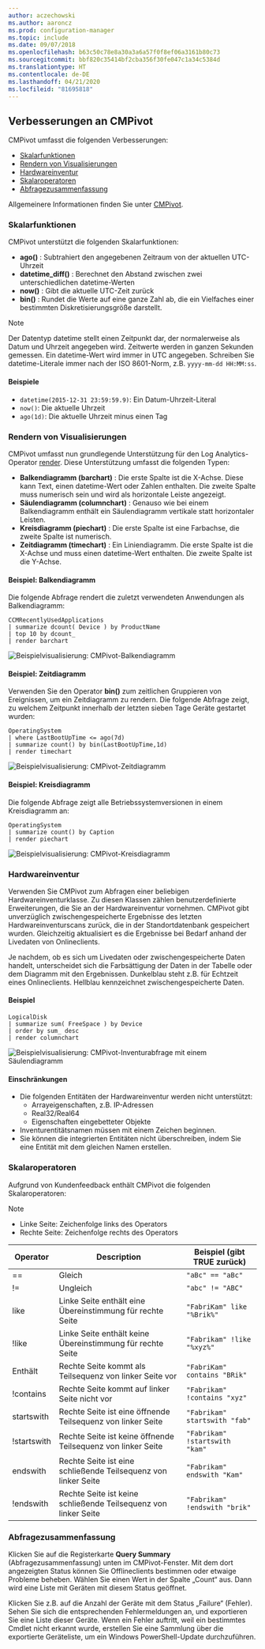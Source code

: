 ```yaml
---
author: aczechowski
ms.author: aaroncz
ms.prod: configuration-manager
ms.topic: include
ms.date: 09/07/2018
ms.openlocfilehash: b63c50c78e8a30a3a6a57f0f8ef06a3161b80c73
ms.sourcegitcommit: bbf820c35414bf2cba356f30fe047c1a34c5384d
ms.translationtype: HT
ms.contentlocale: de-DE
ms.lasthandoff: 04/21/2020
ms.locfileid: "81695818"
---
```

## <a name="improvements-to-cmpivot"></a><a name="bkmk_cmpivot"></a> Verbesserungen an CMPivot
<!--1359068-->

CMPivot umfasst die folgenden Verbesserungen:  
- [Skalarfunktionen](#bkmk_cmpivot-functions)  
- [Rendern von Visualisierungen](#bkmk_cmpivot-charts)  
- [Hardwareinventur](#bkmk_cmpivot-hinv)  
- [Skalaroperatoren](#bkmk_cmpivot-operators)  
- [Abfragezusammenfassung](#bkmk_cmpivot-summary)  

Allgemeinere Informationen finden Sie unter [CMPivot](../../servers/manage/cmpivot.md).


### <a name="scalar-functions"></a><a name="bkmk_cmpivot-functions"></a> Skalarfunktionen
CMPivot unterstützt die folgenden Skalarfunktionen:
- **ago()** : Subtrahiert den angegebenen Zeitraum von der aktuellen UTC-Uhrzeit  
- **datetime_diff()** : Berechnet den Abstand zwischen zwei unterschiedlichen datetime-Werten  
- **now()** : Gibt die aktuelle UTC-Zeit zurück  
- **bin()** : Rundet die Werte auf eine ganze Zahl ab, die ein Vielfaches einer bestimmten Diskretisierungsgröße darstellt.  

> [!Note]  
> Der Datentyp datetime stellt einen Zeitpunkt dar, der normalerweise als Datum und Uhrzeit angegeben wird. Zeitwerte werden in ganzen Sekunden gemessen. Ein datetime-Wert wird immer in UTC angegeben. Schreiben Sie datetime-Literale immer nach der ISO 8601-Norm, z.B. `yyyy-mm-dd HH:MM:ss`.  

#### <a name="examples"></a>Beispiele
- `datetime(2015-12-31 23:59:59.9)`: Ein Datum-Uhrzeit-Literal   
- `now()`: Die aktuelle Uhrzeit  
- `ago(1d)`: Die aktuelle Uhrzeit minus einen Tag  


### <a name="rendering-visualizations"></a><a name="bkmk_cmpivot-charts"></a> Rendern von Visualisierungen

CMPivot umfasst nun grundlegende Unterstützung für den Log Analytics-Operator [render](https://docs.microsoft.com/azure/kusto/query/renderoperator). Diese Unterstützung umfasst die folgenden Typen:  
- **Balkendiagramm (barchart)** : Die erste Spalte ist die X-Achse. Diese kann Text, einen datetime-Wert oder Zahlen enthalten. Die zweite Spalte muss numerisch sein und wird als horizontale Leiste angezeigt.  
- **Säulendiagramm (columnchart)** : Genauso wie bei einem Balkendiagramm enthält ein Säulendiagramm vertikale statt horizontaler Leisten.  
- **Kreisdiagramm (piechart)** : Die erste Spalte ist eine Farbachse, die zweite Spalte ist numerisch.  
- **Zeitdiagramm (timechart)** : Ein Liniendiagramm. Die erste Spalte ist die X-Achse und muss einen datetime-Wert enthalten. Die zweite Spalte ist die Y-Achse.  

#### <a name="example-bar-chart"></a>Beispiel: Balkendiagramm
Die folgende Abfrage rendert die zuletzt verwendeten Anwendungen als Balkendiagramm:

``` Kusto
CCMRecentlyUsedApplications
| summarize dcount( Device ) by ProductName
| top 10 by dcount_
| render barchart
```

![Beispielvisualisierung: CMPivot-Balkendiagramm](../media/1359068-cmpivot-barchart.png)

#### <a name="example-time-chart"></a>Beispiel: Zeitdiagramm
Verwenden Sie den Operator **bin()** zum zeitlichen Gruppieren von Ereignissen, um ein Zeitdiagramm zu rendern. Die folgende Abfrage zeigt, zu welchem Zeitpunkt innerhalb der letzten sieben Tage Geräte gestartet wurden:

``` Kusto
OperatingSystem
| where LastBootUpTime <= ago(7d)
| summarize count() by bin(LastBootUpTime,1d)
| render timechart
```

![Beispielvisualisierung: CMPivot-Zeitdiagramm](../media/1359068-cmpivot-timechart.png)

#### <a name="example-pie-chart"></a>Beispiel: Kreisdiagramm
Die folgende Abfrage zeigt alle Betriebssystemversionen in einem Kreisdiagramm an:

``` Kusto
OperatingSystem
| summarize count() by Caption
| render piechart
```

![Beispielvisualisierung: CMPivot-Kreisdiagramm](../media/1359068-cmpivot-piechart.png)


### <a name="hardware-inventory"></a><a name="bkmk_cmpivot-hinv"></a> Hardwareinventur
Verwenden Sie CMPivot zum Abfragen einer beliebigen Hardwareinventurklasse. Zu diesen Klassen zählen benutzerdefinierte Erweiterungen, die Sie an der Hardwareinventur vornehmen. CMPivot gibt unverzüglich zwischengespeicherte Ergebnisse des letzten Hardwareinventurscans zurück, die in der Standortdatenbank gespeichert wurden. Gleichzeitig aktualisiert es die Ergebnisse bei Bedarf anhand der Livedaten von Onlineclients.

Je nachdem, ob es sich um Livedaten oder zwischengespeicherte Daten handelt, unterscheidet sich die Farbsättigung der Daten in der Tabelle oder dem Diagramm mit den Ergebnissen. Dunkelblau steht z.B. für Echtzeit eines Onlineclients. Hellblau kennzeichnet zwischengespeicherte Daten.

#### <a name="example"></a>Beispiel

``` Kusto
LogicalDisk
| summarize sum( FreeSpace ) by Device
| order by sum_ desc
| render columnchart
```

![Beispielvisualisierung: CMPivot-Inventurabfrage mit einem Säulendiagramm](../media/1359068-cmpivot-inventory.png)

#### <a name="limitations"></a>Einschränkungen
- Die folgenden Entitäten der Hardwareinventur werden nicht unterstützt:  
    - Arrayeigenschaften, z.B. IP-Adressen  
    - Real32/Real64 <!--example?-->  
    - Eigenschaften eingebetteter Objekte <!--example?-->  
- Inventurentitätsnamen müssen mit einem Zeichen beginnen.
- Sie können die integrierten Entitäten nicht überschreiben, indem Sie eine Entität mit dem gleichen Namen erstellen.  


### <a name="scalar-operators"></a><a name="bkmk_cmpivot-operators"></a> Skalaroperatoren
Aufgrund von Kundenfeedback enthält CMPivot die folgenden Skalaroperatoren:  

> [!Note]  
> - Linke Seite: Zeichenfolge links des Operators  
> - Rechte Seite: Zeichenfolge rechts des Operators  


|Operator|Description|Beispiel (gibt TRUE zurück)|
|--------|-----------|---------------------|
|==|Gleich|`"aBc" == "aBc"`|
|!=|Ungleich|`"abc" != "ABC"`|
|like|Linke Seite enthält eine Übereinstimmung für rechte Seite|`"FabriKam" like "%Brik%"`|
|!like|Linke Seite enthält keine Übereinstimmung für rechte Seite|`"Fabrikam" !like "%xyz%"`|
|Enthält|Rechte Seite kommt als Teilsequenz von linker Seite vor|`"FabriKam" contains "BRik"`|
|!contains|Rechte Seite kommt auf linker Seite nicht vor|`"Fabrikam" !contains "xyz"`|
|startswith|Rechte Seite ist eine öffnende Teilsequenz von linker Seite|`"Fabrikam" startswith "fab"`|
|!startswith|Rechte Seite ist keine öffnende Teilsequenz von linker Seite|`"Fabrikam" !startswith "kam"`|
|endswith|Rechte Seite ist eine schließende Teilsequenz von linker Seite|`"Fabrikam" endswith "Kam"`|
|!endswith|Rechte Seite ist keine schließende Teilsequenz von linker Seite|`"Fabrikam" !endswith "brik"`|


### <a name="query-summary"></a><a name="bkmk_cmpivot-summary"></a> Abfragezusammenfassung
Klicken Sie auf die Registerkarte **Query Summary** (Abfragezusammenfassung) unten im CMPivot-Fenster. Mit dem dort angezeigten Status können Sie Offlineclients bestimmen oder etwaige Probleme beheben. Wählen Sie einen Wert in der Spalte „Count“ aus. Dann wird eine Liste mit Geräten mit diesem Status geöffnet. 

Klicken Sie z.B. auf die Anzahl der Geräte mit dem Status „Failure“ (Fehler). Sehen Sie sich die entsprechenden Fehlermeldungen an, und exportieren Sie eine Liste dieser Geräte. Wenn ein Fehler auftritt, weil ein bestimmtes Cmdlet nicht erkannt wurde, erstellen Sie eine Sammlung über die exportierte Geräteliste, um ein Windows PowerShell-Update durchzuführen.  
